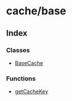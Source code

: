 # cache/base

## Index

### Classes

- [BaseCache](classes/BaseCache.md)

### Functions

- [getCacheKey](functions/getCacheKey.md)
